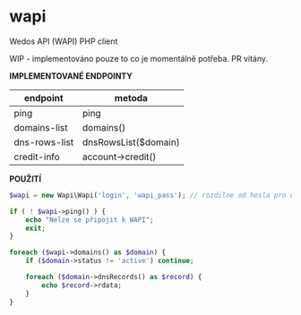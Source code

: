 # wapi
Wedos API (WAPI) PHP client

WIP - implementováno pouze to co je momentálně potřeba. PR vítány. 

**IMPLEMENTOVANÉ ENDPOINTY**

| endpoint  |  metoda |
| ------------ | ------------ |
| ping  | ping   |
| domains-list  | domains()   |
| dns-rows-list  | dnsRowsList($domain)  |
| credit-info  | account->credit()  |


**POUŽITÍ**

```php
$wapi = new Wapi\Wapi('login', 'wapi_pass'); // rozdilne od hesla pro ucet

if ( ! $wapi->ping() ) {
    echo "Nelze se připojit k WAPI";
    exit;
}

foreach ($wapi->domains() as $domain) {
	if ($domain->status != 'active') continue;

    foreach ($domain->dnsRecords() as $record) {
        echo $record->rdata;
    }
}
```